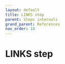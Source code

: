 ```yaml
---
layout: default
title: LINKS step
parent: Steps internals
grand_parent: References
nav_order: 18
---
```

# LINKS step
